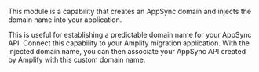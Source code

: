 This module is a capability that creates an AppSync domain and injects the domain name into your application.

This is useful for establishing a predictable domain name for your AppSync API.
Connect this capability to your Amplify migration application.
With the injected domain name, you can then associate your AppSync API created by Amplify with this custom domain name.